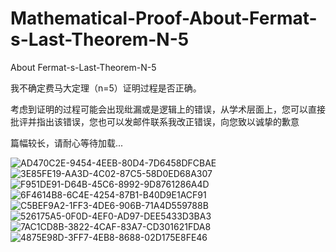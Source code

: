 # Mathematical-Proof-About-Fermat-s-Last-Theorem-N-5
About Fermat-s-Last-Theorem-N-5

我不确定费马大定理（n=5）证明过程是否正确。

考虑到证明的过程可能会出现纰漏或是逻辑上的错误，从学术层面上，您可以直接批评并指出该错误，您也可以发邮件联系我改正错误，向您致以诚挚的歉意

篇幅较长，请耐心等待加载...

![AD470C2E-9454-4EEB-80D4-7D6458DFCBAE](https://user-images.githubusercontent.com/121736407/218122507-c1ed28f9-4f32-4f82-bfc1-4f2e37fd5866.jpeg)
![3E85FE19-AA3D-4C02-87C5-58D0ED68A307](https://user-images.githubusercontent.com/121736407/218122600-ae13fdef-a11a-4a5c-b1b9-af03fd866a80.jpeg)
![F951DE91-D64B-45C6-8992-9D8761286A4D](https://user-images.githubusercontent.com/121736407/218142961-5e994189-a8bf-42cd-bdce-58b37f7b5514.jpeg)
![6F4614B8-6C4E-4254-87B1-B40D9E1ACF91](https://user-images.githubusercontent.com/121736407/218123113-1df37171-5e24-4ccb-81c0-570480bc3204.jpeg)
![C5BEF9A2-1FF3-4DE6-906B-71A4D559788B](https://user-images.githubusercontent.com/121736407/218123179-3fd943e0-b61f-4e5e-85e1-255b0179ab09.jpeg)
![526175A5-0F0D-4EF0-AD97-DEE5433D3BA3](https://user-images.githubusercontent.com/121736407/218123242-a99e94d3-1350-4239-9204-8f06b62f88c9.jpeg)
![7AC1CD8B-3822-4CAF-83A7-CD301621FDA8](https://user-images.githubusercontent.com/121736407/218123345-2faaee69-a75f-4100-b8eb-a75dfc67320e.jpeg)
![4875E98D-3FF7-4EB8-8688-02D175E8FE46](https://user-images.githubusercontent.com/121736407/218123523-4bb1984e-d6bd-4f59-9c1d-3008d1d45e0a.jpeg)





